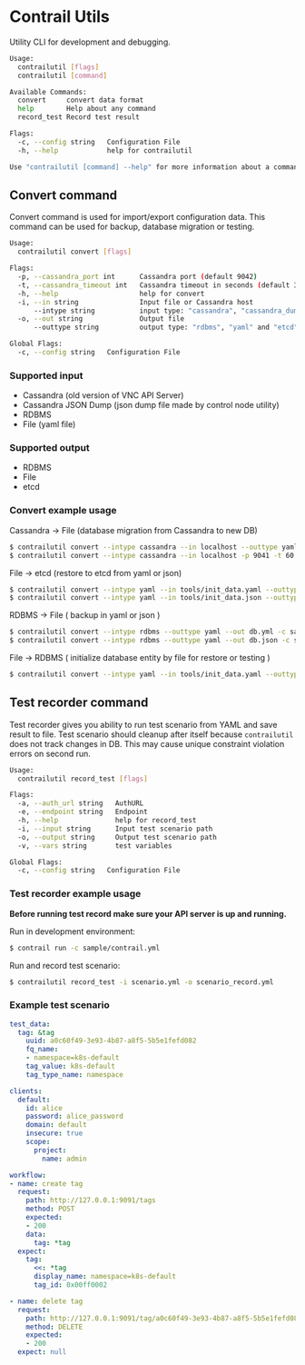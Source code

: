 # Contrail Utils

Utility CLI for development and debugging.

```bash
Usage:
  contrailutil [flags]
  contrailutil [command]

Available Commands:
  convert     convert data format
  help        Help about any command
  record_test Record test result

Flags:
  -c, --config string   Configuration File
  -h, --help            help for contrailutil

Use "contrailutil [command] --help" for more information about a command.
```

## Convert command

Convert command is used for import/export configuration data.
This command can be used for backup, database migration or testing.

```bash
Usage:
  contrailutil convert [flags]

Flags:
  -p, --cassandra_port int      Cassandra port (default 9042)
  -t, --cassandra_timeout int   Cassandra timeout in seconds (default 3600)
  -h, --help                    help for convert
  -i, --in string               Input file or Cassandra host
      --intype string           input type: "cassandra", "cassandra_dump", "yaml" and "rdbms" are supported
  -o, --out string              Output file
      --outtype string          output type: "rdbms", "yaml" and "etcd" are supported

Global Flags:
  -c, --config string   Configuration File
```

### Supported input

- Cassandra (old version of VNC API Server)
- Cassandra JSON Dump (json dump file made by control node utility)
- RDBMS
- File (yaml file)

### Supported output

- RDBMS
- File
- etcd

### Convert example usage

Cassandra -> File (database migration from Cassandra to new DB)

```bash
$ contrailutil convert --intype cassandra --in localhost --outtype yaml --out dbdata.yaml
$ contrailutil convert --intype cassandra --in localhost -p 9041 -t 60 --outtype yaml --out dbdata.yaml
```

File -> etcd (restore to etcd from yaml or json)

```bash
$ contrailutil convert --intype yaml --in tools/init_data.yaml --outtype etcd -c sample/contrail.yml
$ contrailutil convert --intype yaml --in tools/init_data.json --outtype etcd -c sample/contrail.yml
```

RDBMS -> File ( backup in yaml or json )

```bash
$ contrailutil convert --intype rdbms --outtype yaml --out db.yml -c sample/contrail.yml
$ contrailutil convert --intype rdbms --outtype yaml --out db.json -c sample/contrail.yml
```

File -> RDBMS ( initialize database entity by file for restore or testing )

```bash
$ contrailutil convert --intype yaml --in tools/init_data.yaml --outtype rdbms -c sample/contrail.yml
```

## Test recorder command

Test recorder gives you ability to run test scenario from YAML and save result to file.
Test scenario should cleanup after itself because `contrailutil` does not track changes in DB.
This may cause unique constraint violation errors on second run.

```bash
Usage:
  contrailutil record_test [flags]

Flags:
  -a, --auth_url string   AuthURL
  -e, --endpoint string   Endpoint
  -h, --help              help for record_test
  -i, --input string      Input test scenario path
  -o, --output string     Output test scenario path
  -v, --vars string       test variables

Global Flags:
  -c, --config string   Configuration File
```

### Test recorder example usage

**Before running test record make sure your API server is up and running.**

Run in development environment:

```bash
$ contrail run -c sample/contrail.yml
```

Run and record test scenario:

```bash
$ contrailutil record_test -i scenario.yml -o scenario_record.yml
```

### Example test scenario

```yaml
test_data:
  tag: &tag
    uuid: a0c60f49-3e93-4b87-a8f5-5b5e1fefd082
    fq_name:
    - namespace=k8s-default
    tag_value: k8s-default
    tag_type_name: namespace

clients:
  default:
    id: alice
    password: alice_password
    domain: default
    insecure: true
    scope:
      project:
        name: admin

workflow:
- name: create tag
  request:
    path: http://127.0.0.1:9091/tags
    method: POST
    expected:
    - 200
    data:
      tag: *tag
  expect:
    tag:
      <<: *tag
      display_name: namespace=k8s-default
      tag_id: 0x00ff0002

- name: delete tag
  request:
    path: http://127.0.0.1:9091/tag/a0c60f49-3e93-4b87-a8f5-5b5e1fefd082
    method: DELETE
    expected:
    - 200
  expect: null
```
